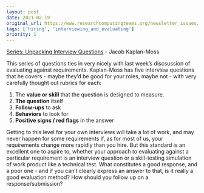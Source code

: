 ```yaml
---
layout: post
date: 2021-02-19
original_url: https://www.researchcomputingteams.org/newsletter_issues/0062
tags: ['hiring', 'interviewing_and_evaluating']
priority: 1
---
```


<!-- markdownlint-disable MD033 -->
<!-- markdownlint-disable MD041 -->
<!-- markdownlint-disable MD049 -->

[Series: Unpacking Interview Questions](https://jacobian.org/series/unpacking-interview-questions/) - Jacob Kaplan-Moss

This series of questions ties in very nicely with last week’s discsussion of evaluating against requirements.   Kaplan-Moss has five interview questions that he covers - maybe they’d be good for your roles, maybe not - with very carefully thought out rubrics for each:

1. The **value or skill** that the question is designed to measure.
2. **The question** itself
3. **Follow-ups** to ask
4. **Behaviors** to look for
5. **Positive signs / red flags** in the answer

Getting to this level for your own interviews will take a lot of work, and may never happen for some requirements if, as for most of us, your requirements change more rapidly than you hire.  But this standard is an excellent one to aspire to, whether your approach to evaluating against a particular requirement is an interview question or a skill-testing simulation of work product like a technical test.  What constitutes a good response, and a poor one - and if you can’t clearly express an answer to that, is it really a good evaluation method?  How should you follow up on a response/submission?